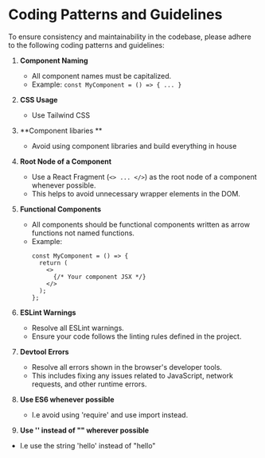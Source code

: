 
# Coding Patterns and Guidelines

To ensure consistency and maintainability in the codebase, please adhere to the following coding patterns and guidelines:

1. **Component Naming**
   - All component names must be capitalized.
   - Example: `const MyComponent = () => { ... }`

3. **CSS Usage**
   - Use Tailwind CSS

4. **Component libaries **
   - Avoid using component libraries and build everything in house

5. **Root Node of a Component**
   - Use a React Fragment (`<> ... </>`) as the root node of a component whenever possible.
   - This helps to avoid unnecessary wrapper elements in the DOM.

6. **Functional Components**
   - All components should be functional components written as arrow functions not named functions.
   - Example:
     ```tsx
     const MyComponent = () => {
       return (
         <>
           {/* Your component JSX */}
         </>
       );
     };
     ```

7. **ESLint Warnings**
   - Resolve all ESLint warnings.
   - Ensure your code follows the linting rules defined in the project.

8. **Devtool Errors**
   - Resolve all errors shown in the browser's developer tools.
   - This includes fixing any issues related to JavaScript, network requests, and other runtime errors.

9. **Use ES6 whenever possible**
   - I.e avoid using 'require' and use import instead. 

10. **Use '' instead of "" wherever possible**
   - I.e use the string 'hello' instead of "hello"

